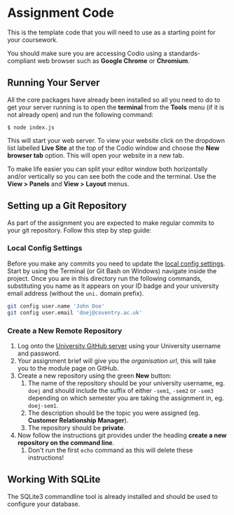 
# Assignment Code

This is the template code that you will need to use as a starting point for your coursework.

You should make sure you are accessing Codio using a standards-compliant web browser such as **Google Chrome** or **Chromium**.

## Running Your Server

All the core packages have already been installed so all you need to do to get your server running is to open the **terminal** from the **Tools** menu (if it is not already open) and run the following command:

```shell
$ node index.js
```

This will start your web server. To view your website click on the dropdown list labelled **Live Site** at the top of the Codio window and choose the **New browser tab** option. This will open your website in a new tab.

To make life easier you can split your editor window both horizontally and/or vertically so you can see both the code and the terminal. Use the **View > Panels** and **View > Layout** menus.

## Setting up a Git Repository

As part of the assignment you are expected to make regular commits to your git repository. Follow this step by step guide:

### Local Config Settings

Before you make any commits you need to update the [local config settings](https://git-scm.com/book/en/v2/Getting-Started-First-Time-Git-Setup). Start by using the Terminal (or Git Bash on Windows) navigate inside the project. Once you are in this directory run the following commands, substituting you name as it appears on your ID badge and your university email address (without the `uni.` domain prefix).

```bash
git config user.name 'John Doe'
git config user.email 'doej@coventry.ac.uk'
```

### Create a New Remote Repository

1. Log onto the [University GitHub server](https://github.coventry.ac.uk) using your University username and password.
2. Your assignment brief will give you the _organisation url_, this will take you to the module page on GitHub.
3. Create a new repository using the green **New** button:
    1. The name of the repository should be your university username, eg. `doej` and should include the suffix of either `-sem1`, `-sem2` or `-sem3` depending on which semester you are taking the assignment in, eg. `doej-sem1`.
    2. The description should be the topic you were assigned (eg. **Customer Relationship Manager**).
    3. The repository should be **private**.
4. Now follow the instructions git provides under the heading **create a new repository on the command line**.
    1. Don't run the first `echo` command as this will delete these instructions!

## Working With SQLite

The SQLite3 commandline tool is already installed and should be used to configure your database.
